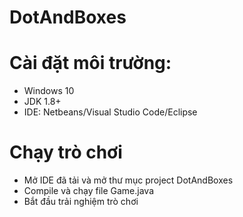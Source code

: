 # DotAndBoxes

# Cài đặt môi trường: 
- Windows 10
- JDK 1.8+ 
- IDE: Netbeans/Visual Studio Code/Eclipse

# Chạy trò chơi
- Mở IDE đã tải và mở thư mục project DotAndBoxes
- Compile và chạy file Game.java
- Bắt đầu trải nghiệm trò chơi 
